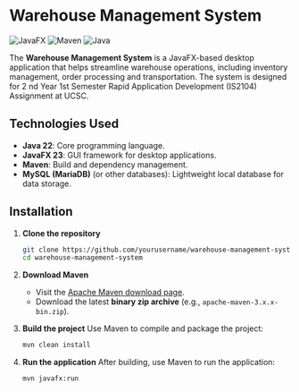 # Warehouse Management System

![JavaFX](https://img.shields.io/badge/JavaFX-v23-blue.svg)
![Maven](https://img.shields.io/badge/Maven-Build-brightgreen.svg)
![Java](https://img.shields.io/badge/Java-22-orange.svg)

The **Warehouse Management System** is a JavaFX-based desktop application that helps streamline warehouse operations, including inventory management, order processing and transportation. The system is designed for 2 nd Year 1st Semester Rapid Application Development (IS2104) Assignment at UCSC.

## Technologies Used
- **Java 22**: Core programming language.
- **JavaFX 23**: GUI framework for desktop applications.
- **Maven**: Build and dependency management.
- **MySQL (MariaDB)** (or other databases): Lightweight local database for data storage.

## Installation

1. **Clone the repository**
   ```bash
   git clone https://github.com/yourusername/warehouse-management-system.git
   cd warehouse-management-system
   ```
2. **Download Maven**
   - Visit the [Apache Maven download page](https://maven.apache.org/download.cgi).
   - Download the latest **binary zip archive** (e.g., `apache-maven-3.x.x-bin.zip`).

3. **Build the project** Use Maven to compile and package the project:
    ```bash
    mvn clean install
    ```
4. **Run the application** After building, use Maven to run the application:
    ```bash
    mvn javafx:run
    ```

